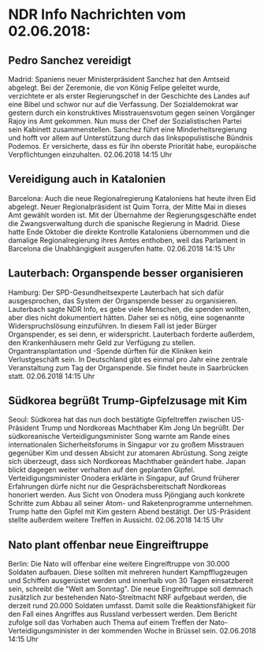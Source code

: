 # NDR Info Nachrichten vom 02.06.2018:


## Pedro Sanchez vereidigt
Madrid:	Spaniens neuer Ministerpräsident Sanchez hat den Amtseid abgelegt. Bei der Zeremonie, die von König Felipe geleitet wurde, verzichtete er als erster Regierungschef in der Geschichte des Landes auf eine Bibel und schwor nur auf die Verfassung. Der Sozialdemokrat war gestern durch ein konstruktives Misstrauensvotum gegen seinen Vorgänger Rajoy ins Amt gekommen. Nun muss der Chef der Sozialistischen Partei sein Kabinett zusammenstellen. Sanchez führt eine Minderheitsregierung und hofft vor allem auf Unterstützung durch das linkspopulistische Bündnis Podemos. Er versicherte, dass es für ihn oberste Priorität habe, europäische Verpflichtungen einzuhalten. 02.06.2018 14:15 Uhr 

## Vereidigung auch in Katalonien
Barcelona:	Auch die neue Regionalregierung Kataloniens hat heute ihren Eid abgelegt. Neuer Regionalpräsident ist Quim Torra, der Mitte Mai in dieses Amt gewählt worden ist. Mit der Übernahme der Regierungsgeschäfte endet die Zwangsverwaltung durch die spanische Regierung in Madrid. Diese hatte Ende Oktober die direkte Kontrolle Kataloniens übernommen und die damalige Regionalregierung ihres Amtes enthoben, weil das Parlament in Barcelona die Unabhängigkeit ausgerufen hatte. 02.06.2018 14:15 Uhr 

## Lauterbach: Organspende besser organisieren
Hamburg:	Der SPD-Gesundheitsexperte Lauterbach hat sich dafür ausgesprochen, das System der Organspende besser zu organisieren. Lauterbach sagte NDR Info, es gebe viele Menschen, die spenden wollten, aber dies nicht dokumentiert hätten. Daher sei es nötig, eine sogenannte Widerspruchslösung einzuführen. In diesem Fall ist jeder Bürger Organspender, es sei denn, er widerspricht. Lauterbach forderte außerdem, den Krankenhäusern mehr Geld zur Verfügung zu stellen. Organtransplantation und -Spende dürften für die Kliniken kein Verlustgeschäft sein. In Deutschland gibt es einmal pro Jahr eine zentrale Veranstaltung zum Tag der Organspende. Sie findet heute in Saarbrücken statt. 02.06.2018 14:15 Uhr 

## Südkorea begrüßt Trump-Gipfelzusage mit Kim
Seoul:	Südkorea hat das nun doch bestätigte Gipfeltreffen zwischen US-Präsident Trump und Nordkoreas Machthaber Kim Jong Un begrüßt. Der südkoreanische Verteidigungsminister Song warnte am Rande eines internationalen Sicherheitsforums in Singapur vor zu großem Misstrauen gegenüber Kim und dessen Absicht zur atomaren Abrüstung. Song zeigte sich überzeugt, dass sich Nordkoreas Machthaber geändert habe. Japan blickt dagegen weiter verhalten auf den geplanten Gipfel. Verteidigungsminister Onodera erklärte in Singapur, auf Grund früherer Erfahrungen dürfe nicht nur die Gesprächsbereitschaft Nordkoreas honoriert werden. Aus Sicht von Onodera muss Pjöngjang auch konkrete Schritte zum Abbau all seiner Atom- und Raketenprogramme unternehmen. Trump hatte den Gipfel mit Kim gestern Abend bestätigt. Der US-Präsident stellte außerdem weitere Treffen in Aussicht. 02.06.2018 14:15 Uhr 

## Nato plant offenbar neue Eingreiftruppe
Berlin: 	Die Nato will offenbar eine weitere Eingreiftruppe von 30.000 Soldaten aufbauen. Diese sollten mit mehreren hundert Kampfflugzeugen und Schiffen ausgerüstet werden und innerhalb von 30 Tagen einsatzbereit sein, schreibt die "Welt am Sonntag". Die neue Eingreiftruppe soll demnach zusätzlich zur bestehenden Nato-Streitmacht NRF aufgebaut werden, die derzeit rund 20.000 Soldaten umfasst. Damit solle die Reaktionsfähigkeit für den Fall eines Angriffes aus Russland verbessert werden. Dem Bericht zufolge soll das Vorhaben auch Thema auf einem Treffen der Nato-Verteidigungsminister in der kommenden Woche in Brüssel sein. 02.06.2018 14:15 Uhr 
